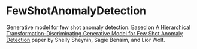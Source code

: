 # FewShotAnomalyDetection
Generative model for few shot anomaly detection. Based on [A Hierarchical Transformation-Discriminating Generative Model for Few Shot Anomaly Detection](https://arxiv.org/abs/2104.14535) paper by Shelly Sheynin, Sagie Benaim, and Lior Wolf.
